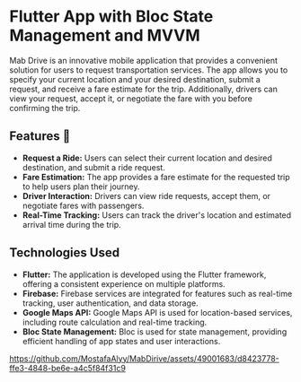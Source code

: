 # Flutter App with Bloc State Management and MVVM
Mab Drive is an innovative mobile application that provides a convenient solution for users to request transportation services. The app allows you to specify your current location and your desired destination, submit a request, and receive a fare estimate for the trip. Additionally, drivers can view your request, accept it, or negotiate the fare with you before confirming the trip.

## Features 🎯

- **Request a Ride:** Users can select their current location and desired destination, and submit a ride request.
- **Fare Estimation:** The app provides a fare estimate for the requested trip to help users plan their journey.
- **Driver Interaction:** Drivers can view ride requests, accept them, or negotiate fares with passengers.
- **Real-Time Tracking:** Users can track the driver's location and estimated arrival time during the trip.

## Technologies Used

- **Flutter:** The application is developed using the Flutter framework, offering a consistent experience on multiple platforms.
- **Firebase:** Firebase services are integrated for features such as real-time tracking, user authentication, and data storage.
- **Google Maps API:** Google Maps API is used for location-based services, including route calculation and real-time tracking.
- **Bloc State Management:** Bloc is used for state management, providing efficient handling of app states and user interactions.




https://github.com/MostafaAlyy/MabDirive/assets/49001683/d8423778-ffe3-4848-be6e-a4c5f84f31c9

